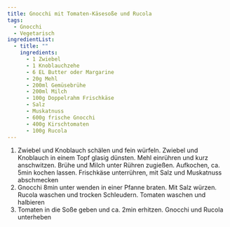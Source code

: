 ```yaml
---
title: Gnocchi mit Tomaten-Käsesoße und Rucola
tags:
  - Gnocchi
  - Vegetarisch
ingredientList:
  - title: ""
    ingredients:
      - 1 Zwiebel
      - 1 Knoblauchzehe
      - 6 EL Butter oder Margarine
      - 20g Mehl
      - 200ml Gemüsebrühe
      - 200ml Milch
      - 100g Doppelrahm Frischkäse
      - Salz
      - Muskatnuss
      - 600g frische Gnocchi
      - 400g Kirschtomaten
      - 100g Rucola
---
```


1. Zwiebel und Knoblauch schälen und fein würfeln. Zwiebel und Knoblauch in
   einem Topf glasig dünsten. Mehl einrühren und kurz anschwitzen. Brühe und
   Milch unter Rühren zugießen. Aufkochen, ca. 5min kochen lassen. Frischkäse
   unterrühren, mit Salz und Muskatnuss abschmecken
2. Gnocchi 8min unter wenden in einer Pfanne braten. Mit Salz würzen. Rucola
   waschen und trocken Schleudern. Tomaten waschen und halbieren
3. Tomaten in die Soße geben und ca. 2min erhitzen. Gnocchi und Rucola
   unterheben
